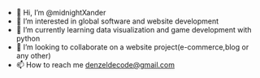 - 👋 Hi, I’m @midnightXander
- 👀 I’m interested in global software and website development
- 🌱 I’m currently learning data visualization and game development with python
- 💞️ I’m looking to collaborate on a website project(e-commerce,blog or any other)
- 📫 How to reach me denzeldecode@gmail.com

<!---
midnightXander/midnightXander is a ✨ special ✨ repository because its `README.md` (this file) appears on your GitHub profile.
You can click the Preview link to take a look at your changes.
--->
